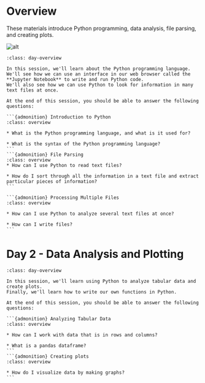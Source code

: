 Overview
======================================

These materials introduce Python programming, data analysis, file parsing, and creating plots.

![alt](_static/../images/CSLA_MolSSI.png)


``````{admonition} Day 1 Overview
:class: day-overview

In this session, we'll learn about the Python programming language. 
We'll see how we can use an interface in our web browser called the **Jupyter Notebook** to write and run Python code.
We'll also see how we can use Python to look for information in many text files at once.

At the end of this session, you should be able to answer the following questions:

```{admonition} Introduction to Python
:class: overview

* What is the Python programming language, and what is it used for?

* What is the syntax of the Python programming language?
```
```{admonition} File Parsing
:class: overview
* How can I use Python to read text files?

* How do I sort through all the information in a text file and extract particular pieces of information?
```

```{admonition} Processing Multiple Files
:class: overview

* How can I use Python to analyze several text files at once?

* How can I write files?
```
``````

# Day 2 - Data Analysis and Plotting

``````{admonition} Day 2 Overview
:class: day-overview

In this session, we'll learn using Python to analyze tabular data and create plots.
Finally, we'll learn how to write our own functions in Python.

At the end of this session, you should be able to answer the following questions:

```{admonition} Analyzing Tabular Data
:class: overview

* How can I work with data that is in rows and columns?

* What is a pandas dataframe?
```
```{admonition} Creating plots
:class: overview

* How do I visualize data by making graphs?
```

``````

